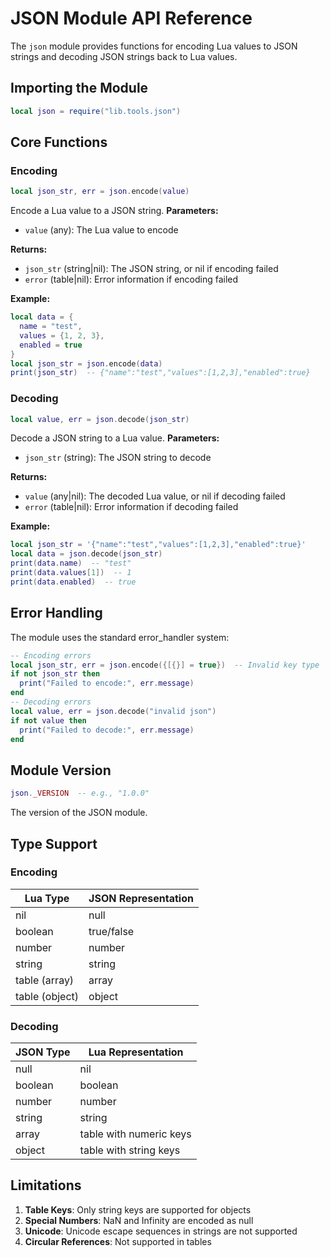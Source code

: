 # JSON Module API Reference


The `json` module provides functions for encoding Lua values to JSON strings and decoding JSON strings back to Lua values.

## Importing the Module



```lua
local json = require("lib.tools.json")
```



## Core Functions


### Encoding



```lua
local json_str, err = json.encode(value)
```


Encode a Lua value to a JSON string.
**Parameters:**


- `value` (any): The Lua value to encode

**Returns:**


- `json_str` (string|nil): The JSON string, or nil if encoding failed
- `error` (table|nil): Error information if encoding failed

**Example:**


```lua
local data = {
  name = "test",
  values = {1, 2, 3},
  enabled = true
}
local json_str = json.encode(data)
print(json_str)  -- {"name":"test","values":[1,2,3],"enabled":true}
```



### Decoding



```lua
local value, err = json.decode(json_str)
```


Decode a JSON string to a Lua value.
**Parameters:**


- `json_str` (string): The JSON string to decode

**Returns:**


- `value` (any|nil): The decoded Lua value, or nil if decoding failed
- `error` (table|nil): Error information if decoding failed

**Example:**


```lua
local json_str = '{"name":"test","values":[1,2,3],"enabled":true}'
local data = json.decode(json_str)
print(data.name)  -- "test"
print(data.values[1])  -- 1
print(data.enabled)  -- true
```



## Error Handling


The module uses the standard error_handler system:


```lua
-- Encoding errors
local json_str, err = json.encode({[{}] = true})  -- Invalid key type
if not json_str then
  print("Failed to encode:", err.message)
end
-- Decoding errors
local value, err = json.decode("invalid json")
if not value then
  print("Failed to decode:", err.message)
end
```



## Module Version



```lua
json._VERSION  -- e.g., "1.0.0"
```


The version of the JSON module.

## Type Support


### Encoding


| Lua Type | JSON Representation |
|----------|-------------------|
| nil | null |
| boolean | true/false |
| number | number |
| string | string |
| table (array) | array |
| table (object) | object |

### Decoding


| JSON Type | Lua Representation |
|-----------|-------------------|
| null | nil |
| boolean | boolean |
| number | number |
| string | string |
| array | table with numeric keys |
| object | table with string keys |

## Limitations



1. **Table Keys**: Only string keys are supported for objects
2. **Special Numbers**: NaN and Infinity are encoded as null
3. **Unicode**: Unicode escape sequences in strings are not supported
4. **Circular References**: Not supported in tables
